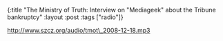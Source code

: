 {:title "The Ministry of Truth: Interview on \"Mediageek\" about the Tribune bankruptcy"
:layout :post
:tags  ["radio"]}

<http://www.szcz.org/audio/tmot\_2008-12-18.mp3>


